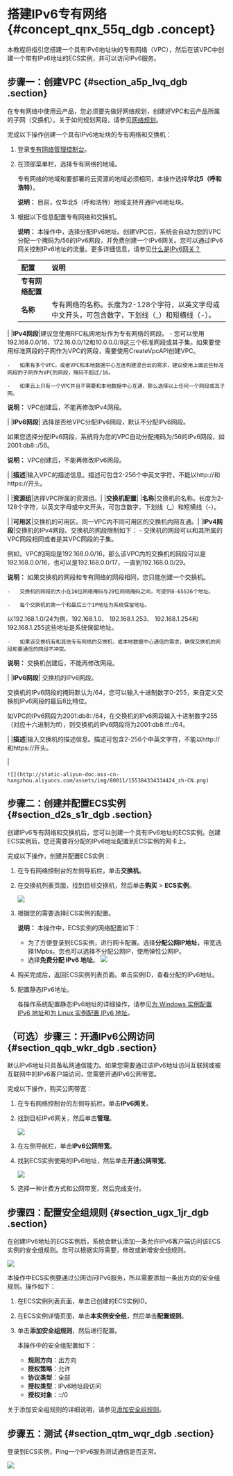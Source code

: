 # 搭建IPv6专有网络 {#concept_qnx_55q_dgb .concept}

本教程将指引您搭建一个具有IPv6地址块的专有网络（VPC），然后在该VPC中创建一个带有IPv6地址的ECS实例，并可以访问IPv6服务。

## 步骤一：创建VPC {#section_a5p_lvq_dgb .section}

在专有网络中使用云产品，您必须要先做好网络规划，创建好VPC和云产品所属的子网（交换机）。关于如何规划网段，请参见[网络规划](../cn.zh-CN/最佳实践/网络规划.md#)。

完成以下操作创建一个具有IPv6地址块的专有网络和交换机：

1.  登录[专有网络管理控制台](https://vpcnext.console.aliyun.com)。
2.  在顶部菜单栏，选择专有网络的地域。

    专有网络的地域和要部署的云资源的地域必须相同，本操作选择**华北5（呼和浩特）**。

    **说明：** 目前，仅华北5（呼和浩特）地域支持开通IPv6地址块。

3.  根据以下信息配置专有网络和交换机。

    **说明：** 本操作中，选择分配IPv6地址。创建VPC后，系统会自动为您的VPC分配一个掩码为/56的IPv6网段，并免费创建一个IPv6网关。您可以通过IPv6网关控制IPv6地址的流量。更多详细信息，请参见[什么是IPv6网关？](../../cn.zh-CN/产品简介/什么是IPv6网关？.md#)

    |配置|说明|
    |:-|:-|
    |**专有网络配置**|
    |**名称**|专有网络的名称。长度为2-128个字符，以英文字母或中文开头，可包含数字，下划线（\_）和短横线（-）。

|
    |**IPv4网段**|建议您使用RFC私网地址作为专有网络的网段。    -   您可以使用192.168.0.0/16、172.16.0.0/12和10.0.0.0/8这三个标准网段或其子集。如果要使用标准网段的子网作为VPC的网段，需要使用CreateVpcAPI创建VPC。

    -   如果有多个VPC，或者VPC和本地数据中心互连构建混合云的需求，建议使用上面这些标准网段的子网作为VPC的网段，掩码不超过/16。

    -   如果云上只有一个VPC并且不需要和本地数据中心互通，那么选择以上任何一个网段或其子网。

**说明：** VPC创建后，不能再修改IPv4网段。

|
    |**IPv6网段**| 选择是否给VPC分配IPv6网段，默认不分配IPv6网段。

 如果您选择分配IPv6网段，系统将为您的VPC自动分配掩码为/56的IPv6网段，如2001:db8::/56。

 **说明：** VPC创建后，不能再修改IPv6网段。

 |
    |**描述**|输入VPC的描述信息。描述可包含2-256个中英文字符，不能以http://和https://开头。

|
    |**资源组**|选择VPC所属的资源组。|
    |**交换机配置**|
    |**名称**|交换机的名称。长度为2-128个字符，以英文字母或中文开头，可包含数字，下划线（\_）和短横线（-）。

|
    |**可用区**|交换机的可用区。同一VPC内不同可用区的交换机内网互通。|
    |**IPv4网段**|交换机的IPv4网段。交换机的网段限制如下：    -   交换机的网段可以和其所属的VPC网段相同或者是其VPC网段的子集。

例如，VPC的网段是192.168.0.0/16，那么该VPC内的交换机的网段可以是192.168.0.0/16，也可以是192.168.0.0/17，一直到192.168.0.0/29。

**说明：** 如果交换机的网段和专有网络的网段相同，您只能创建一个交换机。

    -   交换机的网段的大小在16位网络掩码与29位网络掩码之间，可提供8-65536个地址。

    -   每个交换机的第一个和最后三个IP地址为系统保留地址。

以192.168.1.0/24为例，192.168.1.0、 192.168.1.253、 192.168.1.254和192.168.1.255这些地址是系统保留地址。

    -   如果该交换机有和其他专有网络的交换机，或本地数据中心通信的需求，确保交换机的网段和要通信的网段不冲突。

**说明：** 交换机创建后，不能再修改网段。

|
    |**IPv6网段**| 交换机的IPv6网段。

 交换机的IPv6网段的掩码默认为/64，您可以输入十进制数字0-255，来自定义交换机IPv6网段的最后8比特位。

 如VPC的IPv6网段为2001:db8::/64，在交换机的IPv6网段输入十进制数字255（对应十六进制为ff），则交换机的IPv6网段将为2001:db8:ff::/64。

 |
    |**描述**|输入交换机的描述信息。描述可包含2-256个中英文字符，不能以http://和https://开头。

|

    ![](http://static-aliyun-doc.oss-cn-hangzhou.aliyuncs.com/assets/img/80011/155384334334424_zh-CN.png)


## 步骤二：创建并配置ECS实例 {#section_d2s_s1r_dgb .section}

创建IPv6专有网络和交换机后，您可以创建一个具有IPv6地址的ECS实例。创建ECS实例后，您还需要将分配的IPv6地址配置到ECS实例的网卡上。

完成以下操作，创建并配置ECS实例：

1.  在专有网络控制台的左侧导航栏，单击**交换机**。
2.  在交换机列表页面，找到目标交换机，然后单击**购买** \> **ECS实例**。

    ![](http://static-aliyun-doc.oss-cn-hangzhou.aliyuncs.com/assets/img/80011/155384334334427_zh-CN.png)

3.  根据您的需要选择ECS实例的配置。

    **说明：** 本操作中，ECS实例的网络配置如下：

    -   为了方便登录到ECS实例，进行网卡配置。选择**分配公网IP地址**，带宽选择1Mpbs。您也可以选择不分配公网IP，使用弹性公网IP。
    -   选择**免费分配 IPv6 地址**。
    ![](http://static-aliyun-doc.oss-cn-hangzhou.aliyuncs.com/assets/img/80011/155384334434429_zh-CN.png)

4.  购买完成后，返回ECS实例列表页面。单击实例ID，查看分配的IPv6地址。
5.  配置静态IPv6地址。

    各操作系统配置静态IPv6地址的详细操作，请参见[为 Windows 实例配置 IPv6 地址](../../cn.zh-CN/网络/配置IPv6地址/Windows实例配置IPv6地址/步骤4：配置IPv6地址.md#)和[为 Linux 实例配置 IPv6 地址](../../cn.zh-CN/网络/配置IPv6地址/Linux实例配置IPv6地址/步骤4：配置IPv6地址.md#)。


## （可选）步骤三：开通IPv6公网访问 {#section_qqb_wkr_dgb .section}

默认IPv6地址只具备私网通信能力。如果您需要通过该IPv6地址访问互联网或被互联网中的IPv6客户端访问，您需要开通IPv6公网带宽。

完成以下操作，购买公网带宽：

1.  在专有网络控制台的左侧导航栏，单击**IPv6网关**。
2.  找到目标IPv6网关，然后单击**管理**。

    ![](http://static-aliyun-doc.oss-cn-hangzhou.aliyuncs.com/assets/img/80011/155384334434439_zh-CN.png)

3.  在左侧导航栏，单击**IPv6公网带宽**。
4.  找到ECS实例使用的IPv6地址，然后单击**开通公网带宽**。

    ![](http://static-aliyun-doc.oss-cn-hangzhou.aliyuncs.com/assets/img/80011/155384334434438_zh-CN.png)

5.  选择一种计费方式和公网带宽，然后完成支付。

## 步骤四：配置安全组规则 {#section_ugx_1jr_dgb .section}

在创建IPv6地址的ECS实例后，系统会默认添加一条允许IPv6客户端访问该ECS实例的安全组规则。您可以根据实际需要，修改或新增安全组规则。

![](http://static-aliyun-doc.oss-cn-hangzhou.aliyuncs.com/assets/img/80011/155384334434435_zh-CN.png)

本操作中ECS实例要通过公网访问IPv6服务，所以需要添加一条出方向的安全组规则。操作如下：

1.  在ECS实例列表页面，单击已创建的ECS实例ID。
2.  在ECS实例详情页面，单击**本实例安全组**，然后单击**配置规则**。
3.  单击**添加安全组规则**，然后进行配置。

    本操作中的安全组配置如下：

    -   **规则方向**：出方向
    -   **授权策略**：允许
    -   **协议类型**：全部
    -   **授权类型**：IPv6地址段访问
    -   **授权对象**：::/0

关于添加安全组规则的详细说明，请参见[添加安全组规则](../../cn.zh-CN/安全/安全组/添加安全组规则.md#)。

## 步骤五：测试 {#section_qtm_wqr_dgb .section}

登录到ECS实例，Ping一个IPv6服务测试通信是否正常。

![](http://static-aliyun-doc.oss-cn-hangzhou.aliyuncs.com/assets/img/80011/155384334434440_zh-CN.png)

